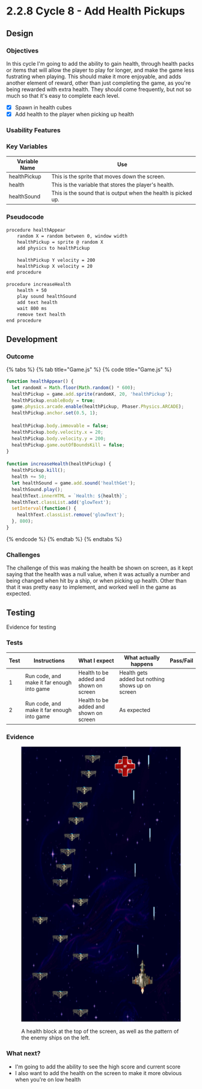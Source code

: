 # 2.2.8 Cycle 8 - Add Health Pickups

## Design

### Objectives

In this cycle I'm going to add the ability to gain health, through health packs or items that will allow the player to play for longer, and make the game less fustrating when playing. This should make it more enjoyable, and adds another element of reward, other than just completing the game, as you're being rewarded with extra health. They should come frequently, but not so much so that it's easy to complete each level.&#x20;

* [x] Spawn in health cubes
* [x] Add health to the player when picking up health

### Usability Features

### Key Variables

| Variable Name | Use                                                            |
| ------------- | -------------------------------------------------------------- |
| healthPickup  | This is the sprite that moves down the screen.                 |
| health        | This is the variable that stores the player's health.          |
| healthSound   | This is the sound that is output when the health is picked up. |

### Pseudocode

```
procedure healthAppear
    random X = random between 0, window width 
    healthPickup = sprite @ random X
    add physics to healthPickup
    
    healthPickup Y velocity = 200
    healthPickup X velocity = 20
end procedure

procedure increaseHealth
    health + 50
    play sound healthSound
    add text health
    wait 800 ms
    remove text health
end procedure
```

## Development

### Outcome

{% tabs %}
{% tab title="Game.js" %}
{% code title="Game.js" %}
```javascript
function healthAppear() {
  let randomX = Math.floor(Math.random() * 600);
  healthPickup = game.add.sprite(randomX, 20, 'healthPickup');
  healthPickup.enableBody = true;
  game.physics.arcade.enable(healthPickup, Phaser.Physics.ARCADE);
  healthPickup.anchor.set(0.5, 1);

  healthPickup.body.immovable = false;
  healthPickup.body.velocity.x = 20;
  healthPickup.body.velocity.y = 200;
  healthPickup.game.outOfBoundsKill = false;
}

function increaseHealth(healthPickup) {
  healthPickup.kill();
  health += 50;
  let healthSound = game.add.sound('healthGet');
  healthSound.play();
  healthText.innerHTML = `Health: ${health}`;
  healthText.classList.add('glowText');
  setInterval(function() {
    healthText.classList.remove('glowText');
  }, 800);
}
```
{% endcode %}
{% endtab %}
{% endtabs %}

### Challenges

The challenge of this was making the health be shown on screen, as it kept saying that the health was a null value, when it was actually a number and being changed when hit by a ship, or when picking up health. Other than that it was pretty easy to implement, and worked well in the game as expected.&#x20;

## Testing

Evidence for testing

### Tests

<table><thead><tr><th>Test</th><th>Instructions</th><th>What I expect</th><th>What actually happens</th><th data-type="select">Pass/Fail</th></tr></thead><tbody><tr><td>1</td><td>Run code, and make it far enough into game</td><td>Health to be added and shown on screen</td><td>Health gets added but nothing shows up on screen</td><td></td></tr><tr><td>2</td><td>Run code, and make it far enough into game</td><td>Health to be added and shown on screen</td><td>As expected</td><td></td></tr></tbody></table>

### Evidence

<figure><img src="../.gitbook/assets/image (1) (1) (3).png" alt=""><figcaption><p>A health block at the top of the screen, as well as the pattern of the enemy ships on the left.</p></figcaption></figure>

### What next?

* I'm going to add the ability to see the high score and current score
* I also want to add the health on the screen to make it more obvious when you're on low health
